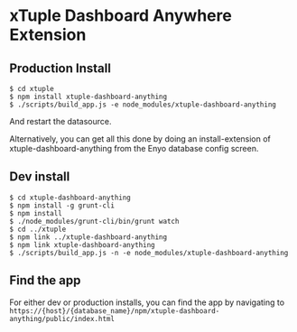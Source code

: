 # xTuple Dashboard Anywhere Extension

## Production Install

```
$ cd xtuple
$ npm install xtuple-dashboard-anything
$ ./scripts/build_app.js -e node_modules/xtuple-dashboard-anything
```

And restart the datasource.

Alternatively, you can get all this done by doing an install-extension
of xtuple-dashboard-anything from the Enyo database config screen.

## Dev install

```
$ cd xtuple-dashboard-anything
$ npm install -g grunt-cli
$ npm install
$ ./node_modules/grunt-cli/bin/grunt watch
$ cd ../xtuple
$ npm link ../xtuple-dashboard-anything
$ npm link xtuple-dashboard-anything
$ ./scripts/build_app.js -n -e node_modules/xtuple-dashboard-anything
```

## Find the app
For either dev or production installs, you can find the app
by navigating to `https://{host}/{database_name}/npm/xtuple-dashboard-anything/public/index.html`
